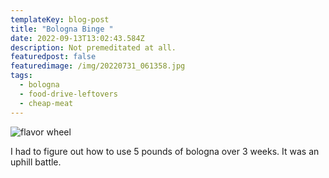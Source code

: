 ```yaml
---
templateKey: blog-post
title: "Bologna Binge "
date: 2022-09-13T13:02:43.584Z
description: Not premeditated at all.
featuredpost: false
featuredimage: /img/20220731_061358.jpg
tags:
  - bologna
  - food-drive-leftovers
  - cheap-meat
---
```

![flavor wheel](/img/7f5e5c3852f4d69e8c4188a751380b0f.0.jpg "Bologna")

I had to figure out how to use 5 pounds of bologna over 3 weeks. It was an uphill battle.